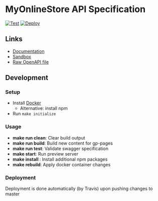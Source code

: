 # MyOnlineStore API Specification
[![Test](https://github.com/MyOnlineStore/public-api-docs/actions/workflows/ci.yaml/badge.svg)](https://github.com/MyOnlineStore/public-api-docs/actions/workflows/ci.yaml)
[![Deploy](https://github.com/MyOnlineStore/public-api-docs/actions/workflows/deploy.yaml/badge.svg)](https://github.com/MyOnlineStore/public-api-docs/actions/workflows/deploy.yaml)

## Links

- [Documentation](https://myonlinestore.github.io/public-api-docs/)
- [Sandbox](https://myonlinestore.github.io/public-api-docs/swagger-docs/)
- [Raw OpenAPI file](https://myonlinestore.github.io/public-api-docs/openapi.yaml)

## Development

### Setup
* Install [Docker](https://docs.docker.com/install/)
  * Alternative: install npm
* Run `make initialize`

### Usage

* **make run clean**: Clear build output
* **make run build**: Build new content for gp-pages
* **make run test**: Validate swagger specification
* **make start**: Run preview server
* **make install <package>**: Install additional npm packages
* **make rebuild**: Apply docker container changes 

### Deployment

Deployment is done automatically (by Travis) upon pushing changes to master 
